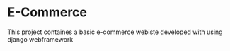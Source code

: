 # E-Commerce

This project containes a basic e-commerce webiste developed with using django webframework